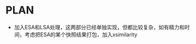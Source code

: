 PLAN
=============================

* 加入ESA和LSA处理，这两部分已经单独实现，但都比较复杂，如有精力和时间，考虑把ESA的某个快照结果打包，加入xsimilarity